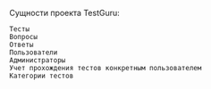 Сущности проекта TestGuru:

    Тесты
    Вопросы
    Ответы
    Пользователи
    Администраторы
    Учет прохождения тестов конкретным пользователем
    Категории тестов
